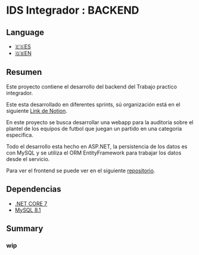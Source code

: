 <h1>IDS Integrador : BACKEND</h1>

<div>
    <h2>Language</h2>
    <ul>
        <li><a href="#es">🇪🇸ES</a></li>
        <li><a href="#en">🇬🇧EN</a></li>
    </ul>
</div>

<div id ="es">
    <h2>Resumen</h2>
    <p>Este proyecto contiene el desarrollo del backend del Trabajo practico integrador.</p>
    <p>Este esta desarrollado en diferentes sprints, sú organización está en el siguiente <a href = "https://tuti1313.notion.site/Integrador-1dca9c74b77a4b7cb0d638da4599414a?pvs=4"> Link de Notion</a>.</p>
    <p>En este proyecto se busca desarrollar una webapp para la auditoria sobre el plantel de los equipos de futbol que juegan un partido en una categoria especifica.</p>
    <p>Todo el desarrollo esta hecho en ASP.NET, la persistencia de los datos es con MySQL y se utiliza el ORM EntityFramework para trabajar los datos desde el servicio.</p>
    <p>Para ver el frontend se puede ver en el siguiente <a href ="https://github.com/tutinio1313/IDS-Integrador-Frontend">repositorio</a>.</p>
    <h2>Dependencias</h2>
    <ul>
    <li><a href= "https://dotnet.microsoft.com/en-us/download/dotnet/thank-you/sdk-7.0.401-windows-x64-installer">.NET CORE 7</a></li>
    <li><a href = "">MySQL 8.1</a></li>
    </ul>
</div>

<div id ="en">
<h2>Summary</h2>
<h3>wip </h3>
</div>
